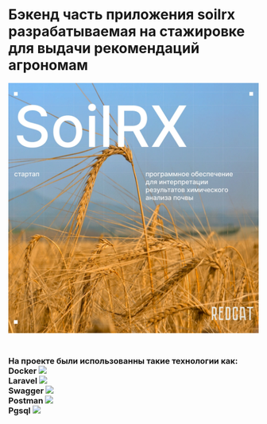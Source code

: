 <h1>Бэкенд часть приложения soilrx разрабатываемая на стажировке для выдачи рекомендаций агрономам</h1>
<img src="f8135125-4098-4e77-a678-b184df0f90c4.webp">
<h3>
<br>На проекте были использованны такие технологии как:
<br>Docker <img style="width: 10px" src="https://cdn-icons-png.flaticon.com/512/919/919853.png">
<br>Laravel <img style="width: 10px" src="https://static-00.iconduck.com/assets.00/laravel-icon-1990x2048-xawylrh0.png">
<br>Swagger <img style="width: 10px" src="https://static-00.iconduck.com/assets.00/swagger-icon-1024x1024-09037v1r.png">
<br>Postman <img style="width: 10px" src="https://www.svgrepo.com/show/354202/postman-icon.svg">
<br>Pgsql <img style="width: 10px" src="https://upload.wikimedia.org/wikipedia/commons/thumb/2/29/Postgresql_elephant.svg/1985px-Postgresql_elephant.svg.png">
</h3>
